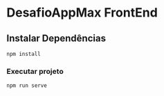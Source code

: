 # DesafioAppMax FrontEnd

## Instalar Dependências
```
npm install
```

### Executar projeto
```
npm run serve
```
